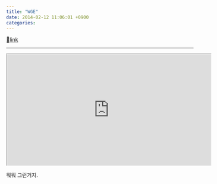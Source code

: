 ```yaml
---
title: "WGE"
date: 2014-02-12 11:06:01 +0900
categories: 
---
```

[🔗link](http://www.mins01.com/mh/tech/read/863)
***


<iframe frameborder="1" height="300" src="http://www.mins01.com/web_work/web/WGE/WGE.html" style="border-width: 1px;" width="550"></iframe>  


뭐뭐 그런거지.


